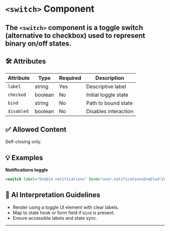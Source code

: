 # `<switch>` Component

The `<switch>` component is a toggle switch (alternative to checkbox) used to represent binary on/off states.
---

## 🛠 Attributes
| Attribute | Type | Required | Description |
|-----------|------|----------|-------------|
| `label` | string | Yes | Descriptive label |
| `checked` | boolean | No | Initial toggle state |
| `bind` | string | No | Path to bound state |
| `disabled` | boolean | No | Disables interaction |

## ✅ Allowed Content
Self-closing only.

## 💡 Examples
**Notifications toggle**
```xml
<switch label="Enable notifications" bind="user.notificationsEnabled"/>
```

## 🧩 AI Interpretation Guidelines
- Render using a toggle UI element with clear labels.
- Map to state hook or form field if `bind` is present.
- Ensure accessible labels and state sync.
---